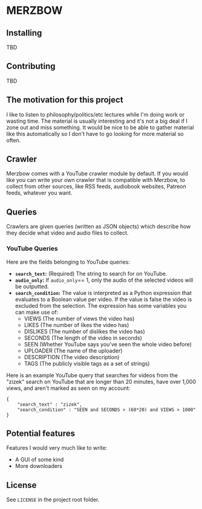 # MERZBOW

## Installing

TBD

## Contributing

TBD

## The motivation for this project

I like to listen to philosophy/politics/etc lectures while I'm doing work or wasting time. The material is usually interesting and it's not a big deal if I zone out and miss something. It would be nice to be able to gather material like this automatically so I don't have to go looking for more material so often.

## Crawler

Merzbow comes with a YouTube crawler module by default. If you would like you can write your own crawler that is compatible with Merzbow, to collect from other sources, like RSS feeds, audiobook websites, Patreon feeds, whatever you want.

## Queries

Crawlers are given queries (written as JSON objects) which describe how they decide what video and audio files to collect. 

### YouTube Queries

Here are the fields belonging to YouTube queries:

- **`search_text`:** (Required) The string to search for on YouTube.
- **`audio_only`:** If `audio_only`== 1, only the audio of the selected videos will be outputted.
- **`search_condition`:** The value is interpreted as a Python expression that evaluates to a Boolean value per video. If the value is false the video is excluded from the selection. The expression has some variables you can make use of:
    - VIEWS (The number of views the video has)
    - LIKES (The number of likes the video has)
    - DISLIKES (The number of dislikes the video has)
    - SECONDS (The length of the video in seconds)
    - SEEN (Whether YouTube says you've seen the whole video before)
    - UPLOADER (The name of the uploader)
    - DESCRIPTION (The video description)
    - TAGS (The publicly visible tags as a set of strings)
    
Here is an example YouTube query that searches for videos from the "zizek" search on YouTube that are longer than 20 minutes, have over 1,000 views, and aren't marked as seen on my account:
```
{
    "search_text" : "zizek",
    "search_condition" : "SEEN and SECONDS > (60*20) and VIEWS > 1000"
}
```

## Potential features

Features I would very much like to write:

- A GUI of some kind
- More downloaders

## License

See `LICENSE` in the project root folder.
